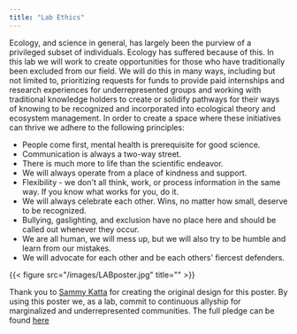 ```yaml
---
title: "Lab Ethics"
---
```


Ecology, and science in general, has largely been the purview of a privileged subset of individuals. Ecology has suffered because of this. In this lab we will work to create opportunities for those who have traditionally been excluded from our field. We will do this in many ways, including but not limited to, prioritizing requests for funds to provide paid internships and research experiences for underrepresented groups and working with traditional knowledge holders to create or solidify pathways for their ways of knowing to be recognized and incorporated into ecological theory and ecosystem management. In order to create a space where these initiatives can thrive we adhere to the following principles: 

+ People come first, mental health is prerequisite for good science. 
+ Communication is always a two-way street.
+ There is much more to life than the scientific endeavor. 
+ We will always operate from a place of kindness and support.
+ Flexibility - we don't all think, work, or process information in the same way. If you know what works for you, do it.
+ We will always celebrate each other. Wins, no matter how small, deserve to be recognized.
+ Bullying, gaslighting, and exclusion have no place here and should be called out whenever they occur. 
+ We are all human, we will mess up, but we will also try to be humble and learn from our mistakes.
+ We will advocate for each other and be each others' fiercest defenders. 


{{< figure src="/images/LABposter.jpg" title="" >}}  

Thank you to <a href="https://sammykatta.com/diversity">Sammy Katta</a> for creating the original design for this poster. By using this poster we, as a lab, commit to  continuous allyship for marginalized and underrepresented communities. The full pledge can be found <a href="https://sammykatta.com/pledge">here</a>